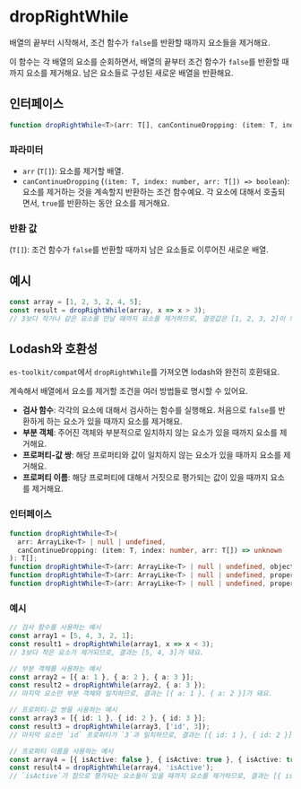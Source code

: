 # dropRightWhile

배열의 끝부터 시작해서, 조건 함수가 `false`를 반환할 때까지 요소들을 제거해요.

이 함수는 각 배열의 요소를 순회하면서, 배열의 끝부터 조건 함수가 `false`를 반환할 때까지 요소를 제거해요.
남은 요소들로 구성된 새로운 배열을 반환해요.

## 인터페이스

```typescript
function dropRightWhile<T>(arr: T[], canContinueDropping: (item: T, index: number, arr: T[]) => boolean): T[];
```

### 파라미터

- `arr` (`T[]`): 요소를 제거할 배열.
- `canContinueDropping` (`(item: T, index: number, arr: T[]) => boolean`): 요소를 제거하는 것을 계속할지 반환하는 조건 함수예요. 각 요소에 대해서 호출되면서, `true`를 반환하는 동안 요소를 제거해요.

### 반환 값

(`T[]`): 조건 함수가 `false`를 반환할 때까지 남은 요소들로 이루어진 새로운 배열.

## 예시

```typescript
const array = [1, 2, 3, 2, 4, 5];
const result = dropRightWhile(array, x => x > 3);
// 3보다 작거나 같은 요소를 만날 때까지 요소를 제거하므로, 결괏값은 [1, 2, 3, 2]이 되어요.
```

## Lodash와 호환성

`es-toolkit/compat`에서 `dropRightWhile`를 가져오면 lodash와 완전히 호환돼요.

계속해서 배열에서 요소를 제거할 조건을 여러 방법들로 명시할 수 있어요.

- **검사 함수**: 각각의 요소에 대해서 검사하는 함수를 실행해요. 처음으로 `false`를 반환하게 하는 요소가 있을 때까지 요소를 제거해요.
- **부분 객체**: 주어진 객체와 부분적으로 일치하지 않는 요소가 있을 때까지 요소를 제거해요.
- **프로퍼티-값 쌍**: 해당 프로퍼티와 값이 일치하지 않는 요소가 있을 때까지 요소를 제거해요.
- **프로퍼티 이름**: 해당 프로퍼티에 대해서 거짓으로 평가되는 값이 있을 때까지 요소를 제거해요.

### 인터페이스

```typescript
function dropRightWhile<T>(
  arr: ArrayLike<T> | null | undefined,
  canContinueDropping: (item: T, index: number, arr: T[]) => unknown
): T[];
function dropRightWhile<T>(arr: ArrayLike<T> | null | undefined, objectToDrop: Partial<T>): T[];
function dropRightWhile<T>(arr: ArrayLike<T> | null | undefined, propertyToDrop: [keyof T, unknown]): T[];
function dropRightWhile<T>(arr: ArrayLike<T> | null | undefined, propertyToDrop: string): T[];
```

### 예시

```typescript
// 검사 함수를 사용하는 예시
const array1 = [5, 4, 3, 2, 1];
const result1 = dropRightWhile(array1, x => x < 3);
// 3보다 작은 요소가 제거되므로, 결과는 [5, 4, 3]가 돼요.

// 부분 객체를 사용하는 예시
const array2 = [{ a: 1 }, { a: 2 }, { a: 3 }];
const result2 = dropRightWhile(array2, { a: 3 });
// 마지막 요소만 부분 객체와 일치하므로, 결과는 [{ a: 1 }, { a: 2 }]가 돼요.

// 프로퍼티-값 쌍을 사용하는 예시
const array3 = [{ id: 1 }, { id: 2 }, { id: 3 }];
const result3 = dropRightWhile(array3, ['id', 3]);
// 마지막 요소만 `id` 프로퍼티가 `3`과 일치하므로, 결과는 [{ id: 1 }, { id: 2 }]가 돼요.

// 프로퍼티 이름을 사용하는 예시
const array4 = [{ isActive: false }, { isActive: true }, { isActive: true }];
const result4 = dropRightWhile(array4, 'isActive');
// `isActive`가 참으로 평가되는 요소들이 있을 때까지 요소를 제거하므로, 결과는 [{ isActive: false }]이 돼요.
```
